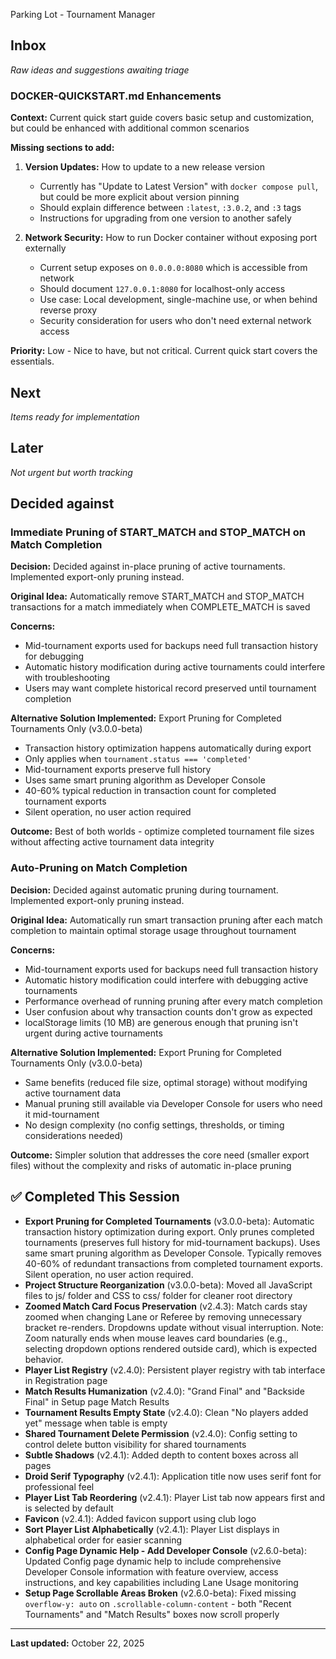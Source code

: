  Parking Lot - Tournament Manager

## Inbox
*Raw ideas and suggestions awaiting triage*

### DOCKER-QUICKSTART.md Enhancements
**Context:** Current quick start guide covers basic setup and customization, but could be enhanced with additional common scenarios

**Missing sections to add:**
1. **Version Updates:** How to update to a new release version
   - Currently has "Update to Latest Version" with `docker compose pull`, but could be more explicit about version pinning
   - Should explain difference between `:latest`, `:3.0.2`, and `:3` tags
   - Instructions for upgrading from one version to another safely

2. **Network Security:** How to run Docker container without exposing port externally
   - Current setup exposes on `0.0.0.0:8080` which is accessible from network
   - Should document `127.0.0.1:8080` for localhost-only access
   - Use case: Local development, single-machine use, or when behind reverse proxy
   - Security consideration for users who don't need external network access

**Priority:** Low - Nice to have, but not critical. Current quick start covers the essentials.

## Next
*Items ready for implementation*

## Later
*Not urgent but worth tracking*

## Decided against

### Immediate Pruning of START_MATCH and STOP_MATCH on Match Completion
**Decision:** Decided against in-place pruning of active tournaments. Implemented export-only pruning instead.

**Original Idea:** Automatically remove START_MATCH and STOP_MATCH transactions for a match immediately when COMPLETE_MATCH is saved

**Concerns:**
- Mid-tournament exports used for backups need full transaction history for debugging
- Automatic history modification during active tournaments could interfere with troubleshooting
- Users may want complete historical record preserved until tournament completion

**Alternative Solution Implemented:** Export Pruning for Completed Tournaments Only (v3.0.0-beta)
- Transaction history optimization happens automatically during export
- Only applies when `tournament.status === 'completed'`
- Mid-tournament exports preserve full history
- Uses same smart pruning algorithm as Developer Console
- 40-60% typical reduction in transaction count for completed tournament exports
- Silent operation, no user action required

**Outcome:** Best of both worlds - optimize completed tournament file sizes without affecting active tournament data integrity

### Auto-Pruning on Match Completion
**Decision:** Decided against automatic pruning during tournament. Implemented export-only pruning instead.

**Original Idea:** Automatically run smart transaction pruning after each match completion to maintain optimal storage usage throughout tournament

**Concerns:**
- Mid-tournament exports used for backups need full transaction history
- Automatic history modification could interfere with debugging active tournaments
- Performance overhead of running pruning after every match completion
- User confusion about why transaction counts don't grow as expected
- localStorage limits (10 MB) are generous enough that pruning isn't urgent during active tournaments

**Alternative Solution Implemented:** Export Pruning for Completed Tournaments Only (v3.0.0-beta)
- Same benefits (reduced file size, optimal storage) without modifying active tournament data
- Manual pruning still available via Developer Console for users who need it mid-tournament
- No design complexity (no config settings, thresholds, or timing considerations needed)

**Outcome:** Simpler solution that addresses the core need (smaller export files) without the complexity and risks of automatic in-place pruning

## ✅ Completed This Session
- **Export Pruning for Completed Tournaments** (v3.0.0-beta): Automatic transaction history optimization during export. Only prunes completed tournaments (preserves full history for mid-tournament backups). Uses same smart pruning algorithm as Developer Console. Typically removes 40-60% of redundant transactions from completed tournament exports. Silent operation, no user action required.
- **Project Structure Reorganization** (v3.0.0-beta): Moved all JavaScript files to js/ folder and CSS to css/ folder for cleaner root directory
- **Zoomed Match Card Focus Preservation** (v2.4.3): Match cards stay zoomed when changing Lane or Referee by removing unnecessary bracket re-renders. Dropdowns update without visual interruption. Note: Zoom naturally ends when mouse leaves card boundaries (e.g., selecting dropdown options rendered outside card), which is expected behavior.
- **Player List Registry** (v2.4.0): Persistent player registry with tab interface in Registration page
- **Match Results Humanization** (v2.4.0): "Grand Final" and "Backside Final" in Setup page Match Results
- **Tournament Results Empty State** (v2.4.0): Clean "No players added yet" message when table is empty
- **Shared Tournament Delete Permission** (v2.4.0): Config setting to control delete button visibility for shared tournaments
- **Subtle Shadows** (v2.4.1): Added depth to content boxes across all pages
- **Droid Serif Typography** (v2.4.1): Application title now uses serif font for professional feel
- **Player List Tab Reordering** (v2.4.1): Player List tab now appears first and is selected by default
- **Favicon** (v2.4.1): Added favicon support using club logo
- **Sort Player List Alphabetically** (v2.4.1): Player List displays in alphabetical order for easier scanning
- **Config Page Dynamic Help - Add Developer Console** (v2.6.0-beta): Updated Config page dynamic help to include comprehensive Developer Console information with feature overview, access instructions, and key capabilities including Lane Usage monitoring
- **Setup Page Scrollable Areas Broken** (v2.6.0-beta): Fixed missing `overflow-y: auto` on `.scrollable-column-content` - both "Recent Tournaments" and "Match Results" boxes now scroll properly
---
**Last updated:** October 22, 2025
